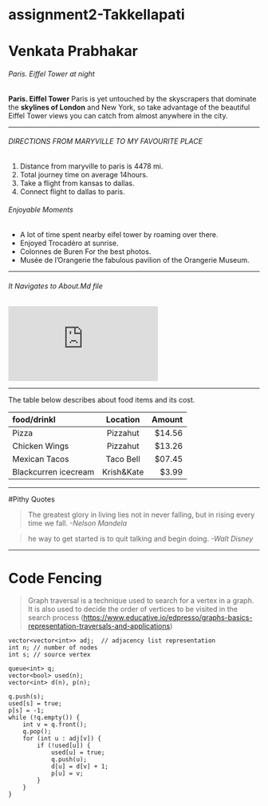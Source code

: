# assignment2-Takkellapati
# Venkata Prabhakar
###### Paris. Eiffel Tower at night 
__Paris. Eiffel Tower__ Paris is yet untouched by the skyscrapers that dominate the __skylines of London__ and New York, so take advantage of the beautiful Eiffel Tower views you can catch from almost anywhere in the city.


***
###### DIRECTIONS FROM MARYVILLE TO MY FAVOURITE PLACE
1. Distance from maryville to paris is 4478 mi.
2. Total journey time on average 14hours.
3. Take a flight from kansas to dallas.
4. Connect flight to dallas to paris.

###### Enjoyable Moments
* A lot of time spent nearby eifel tower by roaming over there.
* Enjoyed Trocadéro at sunrise.
* Colonnes de Buren For the best photos.
* Musée de l’Orangerie the fabulous pavilion of the Orangerie Museum.
***
###### It Navigates to About.Md file

![Description_AboutMe](https://github.com/VenkataPrabhakar/assignment2-Takkellapati/blob/337a2c090326d8fc8d314f8116394adb78a82ed1/AboutMe.md)

***

The table below describes about food items and its cost.

| food/drinkl          | Location      |  Amount       |
| :---                 |    :----:     |          ---: |
| Pizza                | Pizzahut      | $14.56        |
| Chicken Wings        | Pizzahut      | $13.26        |
| Mexican Tacos        | Taco Bell     | $07.45        |
| Blackcurren icecream | Krish&Kate    | $3.99         |

***

#Pithy Quotes
> The greatest glory in living lies not in never falling, but in rising every time we fall. *-Nelson Mandela*

> he way to get started is to quit talking and begin doing. *-Walt Disney*

***
# Code Fencing

> Graph traversal is a technique used to search for a vertex in a graph. It is also used to decide the order of vertices to be visited in the search process (https://www.educative.io/edpresso/graphs-basics-representation-traversals-and-applications)

```
vector<vector<int>> adj;  // adjacency list representation
int n; // number of nodes
int s; // source vertex

queue<int> q;
vector<bool> used(n);
vector<int> d(n), p(n);

q.push(s);
used[s] = true;
p[s] = -1;
while (!q.empty()) {
    int v = q.front();
    q.pop();
    for (int u : adj[v]) {
        if (!used[u]) {
            used[u] = true;
            q.push(u);
            d[u] = d[v] + 1;
            p[u] = v;
        }
    }
}

```